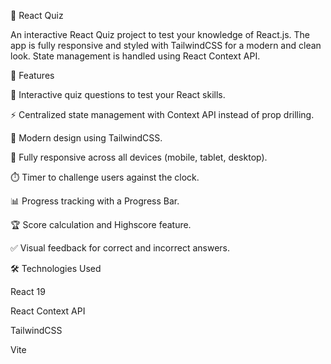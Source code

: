🎯 React Quiz

An interactive React Quiz project to test your knowledge of React.js.
The app is fully responsive and styled with TailwindCSS for a modern and clean look. State management is handled using React Context API.

🚀 Features

📝 Interactive quiz questions to test your React skills.

⚡ Centralized state management with Context API instead of prop drilling.

🎨 Modern design using TailwindCSS.

📱 Fully responsive across all devices (mobile, tablet, desktop).

⏱️ Timer to challenge users against the clock.

📊 Progress tracking with a Progress Bar.

🏆 Score calculation and Highscore feature.

✅ Visual feedback for correct and incorrect answers.

🛠️ Technologies Used

React 19

React Context API

TailwindCSS

Vite
